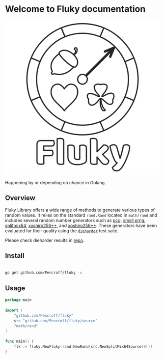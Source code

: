 # Welcome to Fluky documentation

<img
class="logo"
src="images/fluky-v.svg"
alt="Fluky">
</img>

Happening by or depending on chance in Golang.

## Overview

Fluky Library offers a wide range of methods to generate various types of random values.
It relies on the standard `rand.Rand` located in `math/rand` and includes several random number generators such as
[pcg](https://www.pcg-random.org/), [small prng](https://burtleburtle.net/bob/rand/smallprng.html),
[splitmix64](https://prng.di.unimi.it/), [xoshiro256++](https://prng.di.unimi.it/), and [xoshiro256**](https://prng.di.unimi.it/). 
These generators have been evaluated for their quality using the [`dieharder`](https://webhome.phy.duke.edu/~rgb/General/dieharder.php) test suite.

Please check dieharder results in [repo](https://github.com/Pencroff/fluky/tree/main/dieharder-source).

## Install

```bash

go get github.com/Pencroff/fluky -u

```

## Usage

```go
package main

import (
	"github.com/Pencroff/fluky"
	src "github.com/Pencroff/fluky/source"
	"math/rand"
)

func main() {
	flk := fluky.NewFluky(rand.NewRand(src.NewSplitMix64Source(0)))
}

```